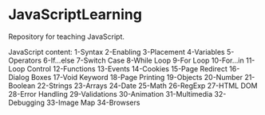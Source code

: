 # JavaScriptLearning
Repository for teaching JavaScript.

JavaScript content:
1-Syntax
2-Enabling
3-Placement
4-Variables
5-Operators
6-If...else
7-Switch Case
8-While Loop
9-For Loop
10-For...in
11-Loop Control
12-Functions
13-Events
14-Cookies
15-Page Redirect
16-Dialog Boxes
17-Void Keyword
18-Page Printing
19-Objects
20-Number
21-Boolean
22-Strings
23-Arrays
24-Date
25-Math
26-RegExp
27-HTML DOM
28-Error Handling
29-Validations
30-Animation
31-Multimedia
32-Debugging
33-Image Map
34-Browsers
